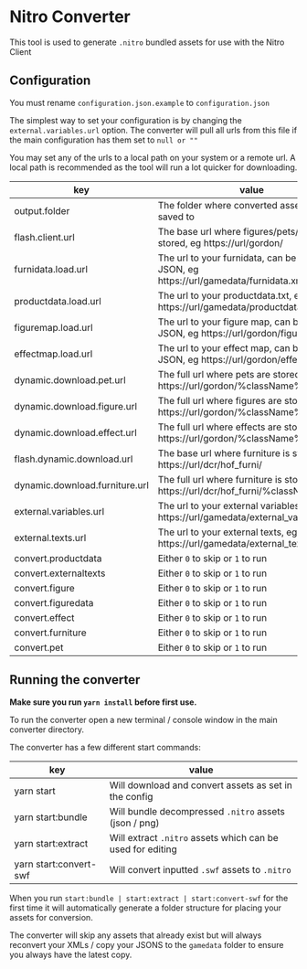# Nitro Converter

This tool is used to generate `.nitro` bundled assets for use with the Nitro Client

## Configuration

You must rename `configuration.json.example` to `configuration.json`

The simplest way to set your configuration is by changing the `external.variables.url` option. The converter will pull all urls from this file if the main configuration has them set to `null or ""`

You may set any of the urls to a local path on your system or a remote url. A local path is recommended as the tool will run a lot quicker for downloading.

| key                            | value                                                                                |
| ------------------------------ | ------------------------------------------------------------------------------------ |
| output.folder                  | The folder where converted assets will be saved to                                   |
| flash.client.url               | The base url where figures/pets/effects are stored, eg https://url/gordon/           |
| furnidata.load.url             | The url to your furnidata, can be XML or JSON, eg https://url/gamedata/furnidata.xml |
| productdata.load.url           | The url to your productdata.txt, eg https://url/gamedata/productdata.txt             |
| figuremap.load.url             | The url to your figure map, can be XML or JSON, eg https://url/gordon/figuremap.xml  |
| effectmap.load.url             | The url to your effect map, can be XML or JSON, eg https://url/gordon/effectmap.xml  |
| dynamic.download.pet.url       | The full url where pets are stored, eg https://url/gordon/%className%.swf            |
| dynamic.download.figure.url    | The full url where figures are stored, eg https://url/gordon/%className%.swf         |
| dynamic.download.effect.url    | The full url where effects are stored, eg https://url/gordon/%className%.swf         |
| flash.dynamic.download.url     | The base url where furniture is stored, eg https://url/dcr/hof_furni/                |
| dynamic.download.furniture.url | The full url where furniture is stored, eg https://url/dcr/hof_furni/%className%.swf |
| external.variables.url         | The url to your external variables, eg https://url/gamedata/external_variables.txt   |
| external.texts.url             | The url to your external texts, eg https://url/gamedata/external_texts.txt           |
| convert.productdata            | Either `0` to skip or `1` to run                                                     |
| convert.externaltexts          | Either `0` to skip or `1` to run                                                     |
| convert.figure                 | Either `0` to skip or `1` to run                                                     |
| convert.figuredata             | Either `0` to skip or `1` to run                                                     |
| convert.effect                 | Either `0` to skip or `1` to run                                                     |
| convert.furniture              | Either `0` to skip or `1` to run                                                     |
| convert.pet                    | Either `0` to skip or `1` to run                                                     |

## Running the converter

**Make sure you run `yarn install` before first use.**

To run the converter open a new terminal / console window in the main converter directory.

The converter has a few different start commands:

| key                    | value                                                      |
| ---------------------- | ---------------------------------------------------------- |
| yarn start             | Will download and convert assets as set in the config      |
| yarn start:bundle      | Will bundle decompressed `.nitro` assets (json / png)      |
| yarn start:extract     | Will extract `.nitro` assets which can be used for editing |
| yarn start:convert-swf | Will convert inputted `.swf` assets to `.nitro`            |

When you run `start:bundle | start:extract | start:convert-swf` for the first time it will automatically generate a folder structure for placing your assets for conversion.

The converter will skip any assets that already exist but will always reconvert your XMLs / copy your JSONS to the `gamedata` folder to ensure you always have the latest copy.
